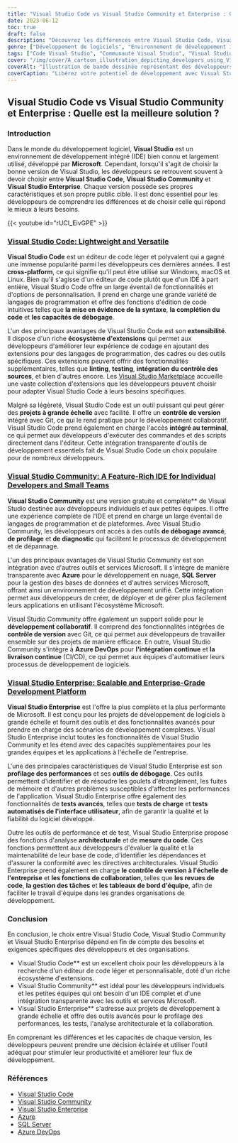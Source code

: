 ```yaml
---
title: "Visual Studio Code vs Visual Studio Community et Enterprise : Quelle est la meilleure solution pour les développeurs ?"
date: 2023-06-12
toc: true
draft: false
description: "Découvrez les différences entre Visual Studio Code, Visual Studio Community et Visual Studio Enterprise afin de déterminer le choix idéal pour vos besoins de développement."
genre: ["Développement de logiciels", "Environnement de développement intégré (IDE)", "Outils de développement Microsoft", "Éditeurs de code", "Plateformes de développement", "Comparaison des logiciels", "Langages de programmation", "Développement collaboratif", "Développement de logiciels d'entreprise", "Débogage du code"]
tags: ["Code Visual Studio", "Communauté Visual Studio", "Visual Studio Enterprise", "IDE", "Éditeur de code", "Développement de logiciels", "Microsoft", "Langages de programmation", "Développement collaboratif", "Développement des entreprises", "Profil de performance", "Débogage", "Essais", "Analyse architecturale", "Code Metrics", "Contrôle des versions", "Comparaison des logiciels", "Multiplateforme", "Extensions", "Terminal intégré", "Intégration Azure", "SQL Server", "Azure DevOps", "Développement de l'informatique en nuage", "Intégration continue", "Livraison continue", "Processus de développement", "Productivité", "Outils de développement", "Génie logiciel"]
cover: "/img/cover/A_cartoon_illustration_depicting_developers_using_Visual_St.png"
coverAlt: "Illustration de bande dessinée représentant des développeurs utilisant Visual Studio Code et Visual Studio Community, travaillant en collaboration sur le développement du code."
coverCaption: "Libérez votre potentiel de développement avec Visual Studio Code et Visual Studio Community."
---
```


## Visual Studio Code vs Visual Studio Community et Enterprise : Quelle est la meilleure solution ?

### Introduction

Dans le monde du développement logiciel, **Visual Studio** est un environnement de développement intégré (IDE) bien connu et largement utilisé, développé par **Microsoft**. Cependant, lorsqu'il s'agit de choisir la bonne version de Visual Studio, les développeurs se retrouvent souvent à devoir choisir entre **Visual Studio Code**, **Visual Studio Community** et **Visual Studio Enterprise**. Chaque version possède ses propres caractéristiques et son propre public cible. Il est donc essentiel pour les développeurs de comprendre les différences et de choisir celle qui répond le mieux à leurs besoins.

{{< youtube id="rUCl_EivGPE" >}}

### [Visual Studio Code: Lightweight and Versatile](https://code.visualstudio.com/)

**Visual Studio Code** est un éditeur de code léger et polyvalent qui a gagné une immense popularité parmi les développeurs ces dernières années. Il est **cross-platform**, ce qui signifie qu'il peut être utilisé sur Windows, macOS et Linux. Bien qu'il s'agisse d'un éditeur de code plutôt que d'un IDE à part entière, Visual Studio Code offre un large éventail de fonctionnalités et d'options de personnalisation. Il prend en charge une grande variété de langages de programmation et offre des fonctions d'édition de code intuitives telles que **la mise en évidence de la syntaxe**, **la complétion du code** et **les capacités de débogage**.

L'un des principaux avantages de Visual Studio Code est son **extensibilité**. Il dispose d'un riche **écosystème d'extensions** qui permet aux développeurs d'améliorer leur expérience de codage en ajoutant des extensions pour des langages de programmation, des cadres ou des outils spécifiques. Ces extensions peuvent offrir des fonctionnalités supplémentaires, telles que **linting**, **testing**, **intégration du contrôle des sources**, et bien d'autres encore. Les [Visual Studio Marketplace](https://marketplace.visualstudio.com/vscode) accueille une vaste collection d'extensions que les développeurs peuvent choisir pour adapter Visual Studio Code à leurs besoins spécifiques.

Malgré sa légèreté, Visual Studio Code est un outil puissant qui peut gérer des **projets à grande échelle** avec facilité. Il offre un **contrôle de version** intégré avec Git, ce qui le rend pratique pour le développement collaboratif. Visual Studio Code prend également en charge l'accès **intégré au terminal**, ce qui permet aux développeurs d'exécuter des commandes et des scripts directement dans l'éditeur. Cette intégration transparente d'outils de développement essentiels fait de Visual Studio Code un choix populaire pour de nombreux développeurs.

### [Visual Studio Community: A Feature-Rich IDE for Individual Developers and Small Teams](https://visualstudio.microsoft.com/vs/community/)

**Visual Studio Community** est une version gratuite et complète** de Visual Studio destinée aux développeurs individuels et aux petites équipes. Il offre une expérience complète de l'IDE et prend en charge un large éventail de langages de programmation et de plateformes. Avec Visual Studio Community, les développeurs ont accès à des outils **de débogage avancé**, **de profilage** et **de diagnostic** qui facilitent le processus de développement et de dépannage.

L'un des principaux avantages de Visual Studio Community est son intégration avec d'autres outils et services Microsoft. Il s'intègre de manière transparente avec **Azure** pour le développement en nuage, **SQL Server** pour la gestion des bases de données et d'autres services Microsoft, offrant ainsi un environnement de développement unifié. Cette intégration permet aux développeurs de créer, de déployer et de gérer plus facilement leurs applications en utilisant l'écosystème Microsoft.

Visual Studio Community offre également un support solide pour le **développement collaboratif**. Il comprend des fonctionnalités intégrées de **contrôle de version** avec Git, ce qui permet aux développeurs de travailler ensemble sur des projets de manière efficace. En outre, Visual Studio Community s'intègre à **Azure DevOps** pour **l'intégration continue** et **la livraison continue** (CI/CD), ce qui permet aux équipes d'automatiser leurs processus de développement de logiciels.

### [Visual Studio Enterprise: Scalable and Enterprise-Grade Development Platform](https://visualstudio.microsoft.com/vs/enterprise/)

**Visual Studio Enterprise** est l'offre la plus complète et la plus performante de Microsoft. Il est conçu pour les projets de développement de logiciels à grande échelle et fournit des outils et des fonctionnalités avancés pour prendre en charge des scénarios de développement complexes. Visual Studio Enterprise inclut toutes les fonctionnalités de Visual Studio Community et les étend avec des capacités supplémentaires pour les grandes équipes et les applications à l'échelle de l'entreprise.

L'une des principales caractéristiques de Visual Studio Enterprise est son **profilage des performances** et ses **outils de débogage**. Ces outils permettent d'identifier et de résoudre les goulets d'étranglement, les fuites de mémoire et d'autres problèmes susceptibles d'affecter les performances de l'application. Visual Studio Enterprise offre également des fonctionnalités de **tests avancés**, telles que **tests de charge** et **tests automatisés de l'interface utilisateur**, afin de garantir la qualité et la fiabilité du logiciel développé.

Outre les outils de performance et de test, Visual Studio Enterprise propose des fonctions d'analyse **architecturale** et de **mesure du code**. Ces fonctions permettent aux développeurs d'évaluer la qualité et la maintenabilité de leur base de code, d'identifier les dépendances et d'assurer la conformité avec les directives architecturales. Visual Studio Enterprise prend également en charge **le contrôle de version à l'échelle de l'entreprise** et **les fonctions de collaboration**, telles que **les revues de code**, **la gestion des tâches** et **les tableaux de bord d'équipe**, afin de faciliter le travail d'équipe dans les grandes organisations de développement.

### Conclusion

En conclusion, le choix entre Visual Studio Code, Visual Studio Community et Visual Studio Enterprise dépend en fin de compte des besoins et exigences spécifiques des développeurs et des organisations.

- Visual Studio Code** est un excellent choix pour les développeurs à la recherche d'un éditeur de code léger et personnalisable, doté d'un riche écosystème d'extensions.
- Visual Studio Community** est idéal pour les développeurs individuels et les petites équipes qui ont besoin d'un IDE complet et d'une intégration transparente avec les outils et services Microsoft.
- Visual Studio Enterprise** s'adresse aux projets de développement à grande échelle et offre des outils avancés pour le profilage des performances, les tests, l'analyse architecturale et la collaboration.

En comprenant les différences et les capacités de chaque version, les développeurs peuvent prendre une décision éclairée et utiliser l'outil adéquat pour stimuler leur productivité et améliorer leur flux de développement.

### Références

- [Visual Studio Code](https://code.visualstudio.com/)
- [Visual Studio Community](https://visualstudio.microsoft.com/vs/community/)
- [Visual Studio Enterprise](https://visualstudio.microsoft.com/vs/enterprise/)
- [Azure](https://azure.microsoft.com/)
- [SQL Server](https://www.microsoft.com/en-us/sql-server/)
- [Azure DevOps](https://azure.microsoft.com/services/devops/)

